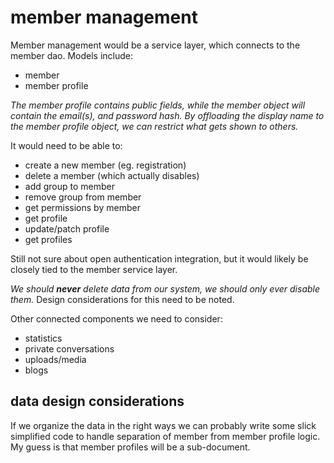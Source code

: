 
# member management

Member management would be a service layer, which connects to the member dao.  Models include:

- member
- member profile

_The member profile contains public fields, while the member object will contain the email(s), and password hash.  By offloading the display name to the member profile object, we can restrict what gets shown to others._

It would need to be able to:

- create a new member (eg. registration)
- delete a member (which actually disables)
- add group to member
- remove group from member
- get permissions by member
- get profile
- update/patch profile
- get profiles

Still not sure about open authentication integration, but it would likely be closely tied to the member service layer.

_We should **never** delete data from our system, we should only ever disable them._  Design considerations for this need to be noted.

Other connected components we need to consider:

- statistics
- private conversations
- uploads/media
- blogs


## data design considerations

If we organize the data in the right ways we can probably write some slick simplified code to handle separation of member from member profile logic.  My guess is that member profiles will be a sub-document.
